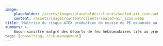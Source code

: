 ```yaml
---
image:
    placeholder: /assets/images/placeholder/clients/sealed-air_icon.webp
    content: /assets/images/content/clients/sealed-air_icon.webp
title: "Maîtrise du risque ATEX production de mousse de PE expansée au butane"
summary: >-
    Aucun sinistre malgré des départs de feu hebdomadaires liés au process butane.
tags: [consulting, risk-management]
---
```

